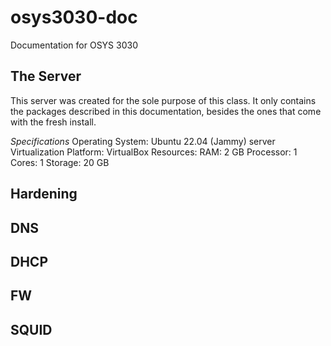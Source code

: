 # osys3030-doc
Documentation for OSYS 3030

## The Server
This server was created for the sole purpose of this class. It only contains the packages described in this documentation, besides the ones that come with the fresh install.

*Specifications*
Operating System: Ubuntu 22.04 (Jammy) server
Virtualization Platform: VirtualBox
Resources:
RAM: 2 GB
Processor: 1
Cores: 1
Storage: 20 GB

## Hardening

## DNS

## DHCP

## FW

## SQUID